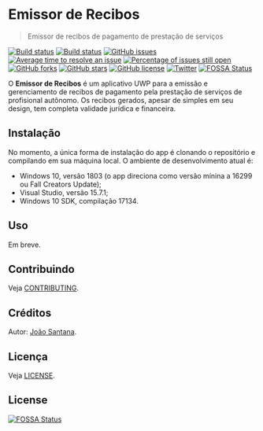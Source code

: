 # Emissor de Recibos

> Emissor de recibos de pagamento de prestação de serviços

[![Build status](https://ci.appveyor.com/api/projects/status/s9ajdomv2wiqnnnx?svg=true)](https://ci.appveyor.com/project/joaosantana/recibos) [![Build status](https://ci.appveyor.com/api/projects/status/s9ajdomv2wiqnnnx/branch/develop?svg=true)](https://ci.appveyor.com/project/joaosantana/recibos/branch/develop) [![GitHub issues](https://img.shields.io/github/issues/joaosantana/Recibos.svg)](https://github.com/joaosantana/Recibos/issues) [![Average time to resolve an issue](http://isitmaintained.com/badge/resolution/joaosantana/Recibos.svg)](https://isitmaintained.com/project/joaosantana/Recibos "Average time to resolve an issue") [![Percentage of issues still open](http://isitmaintained.com/badge/open/joaosantana/Recibos.svg)](https://isitmaintained.com/project/joaosantana/Recibos "Percentage of issues still open") [![GitHub forks](https://img.shields.io/github/forks/joaosantana/Recibos.svg)](https://github.com/joaosantana/Recibos/network) [![GitHub stars](https://img.shields.io/github/stars/joaosantana/Recibos.svg)](https://github.com/joaosantana/Recibos/stargazers) [![GitHub license](https://img.shields.io/github/license/joaosantana/Recibos.svg)](https://github.com/joaosantana/Recibos/blob/master/LICENSE) [![Twitter](https://img.shields.io/twitter/url/https/github.com/joaosantana/Recibos.svg?style=social)](https://twitter.com/intent/tweet?text=App%20Emissor%20de%20Recibos:&url=https%3A%2F%2Fgithub.com%2Fjoaosantana%2FRecibos)
[![FOSSA Status](https://app.fossa.io/api/projects/git%2Bgithub.com%2Fjoaosantana%2FRecibos.svg?type=shield)](https://app.fossa.io/projects/git%2Bgithub.com%2Fjoaosantana%2FRecibos?ref=badge_shield)

O **Emissor de Recibos** é um aplicativo UWP para a emissão e gerenciamento de recibos de pagamento pela prestação de serviços de profisional autônomo. Os recibos gerados, apesar de simples em seu design, tem completa validade jurídica e financeira.

## Instalação

No momento, a única forma de instalação do app é clonando o repositório e compilando em sua máquina local. O ambiente de desenvolvimento atual é:

- Windows 10, versão 1803 (o app direciona como versão mínina a 16299 ou Fall Creators Update);
- Visual Studio, versão 15.7.1;
- Windows 10 SDK, compilação 17134.

## Uso

Em breve.

## Contribuindo

Veja [CONTRIBUTING](docs/CONTRIBUTING.md).

## Créditos

Autor: [João Santana](mailto:joaosantana@outlook.com?subject=App%20Emissor%20de%20Recibos).

## Licença

Veja [LICENSE](LICENSE).

## License
[![FOSSA Status](https://app.fossa.io/api/projects/git%2Bgithub.com%2Fjoaosantana%2FRecibos.svg?type=large)](https://app.fossa.io/projects/git%2Bgithub.com%2Fjoaosantana%2FRecibos?ref=badge_large)